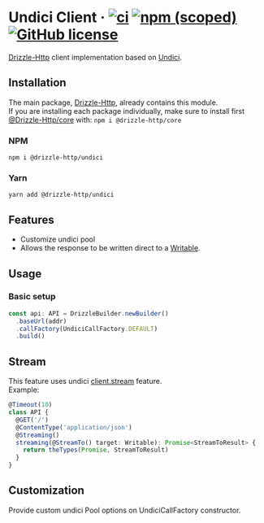 # Undici Client &middot; [![ci](https://github.com/vitorsalgado/drizzle-http/workflows/ci/badge.svg)](https://github.com/vitorsalgado/drizzle-http/actions) [![npm (scoped)](https://img.shields.io/npm/v/@drizzle-http/undici)](https://www.npmjs.com/package/@drizzle-http/undici) [![GitHub license](https://img.shields.io/badge/license-MIT-blue.svg)](https://github.com/vitorsalgado/drizzle-http/blob/main/LICENSE)

[Drizzle-Http](https://github.com/vitorsalgado/drizzle-http) client implementation based
on [Undici](https://github.com/nodejs/undici).

## Installation

The main package, [Drizzle-Http](https://www.npmjs.com/package/drizzle-http), already contains this module.  
If you are installing each package individually, make sure to install
first [@Drizzle-Http/core](https://www.npmjs.com/package/@drizzle-http/core) with: `npm i @drizzle-http/core`

### NPM

```
npm i @drizzle-http/undici
```

### Yarn

```
yarn add @drizzle-http/undici
```

## Features

- Customize undici pool
- Allows the response to be written direct to
  a [Writable](https://nodejs.org/api/stream.html#stream_class_stream_writable).

## Usage

### Basic setup

```typescript
const api: API = DrizzleBuilder.newBuilder()
  .baseUrl(addr)
  .callFactory(UndiciCallFactory.DEFAULT)
  .build()
```

## Stream

This feature uses
undici [client.stream](https://github.com/nodejs/undici#clientstreamopts-factorydata-callbackerr-promisevoid) feature.  
Example:

```typescript
@Timeout(10)
class API {
  @GET('/')
  @ContentType('application/json')
  @Streaming()
  streaming(@StreamTo() target: Writable): Promise<StreamToResult> {
    return theTypes(Promise, StreamToResult)
  }
}
```

## Customization

Provide custom undici Pool options on UndiciCallFactory constructor.
